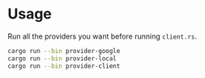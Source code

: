 # Usage

Run all the providers you want before running `client.rs`.

```bash
cargo run --bin provider-google
cargo run --bin provider-local
cargo run --bin provider-client
```